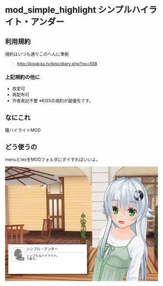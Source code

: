 # mod_simple_highlight シンプルハイライト・アンダー
## 利用規約
規約はいつも通りこのへんに準拠  
> <http://kisskiss.tv/kiss/diary.php?no=558>
### 上記規約の他に
- 改変可
- 再配布可
- 作者表記不要
※KISSの規約が最優先です。

## なにこれ
瞳ハイライトMOD

## どう使うの
menuとtexをMODフォルダにポイすればいいよ。

![作例](https://github.com/pikepikeid/mod_simple_highlight/blob/master/sample.jpg)